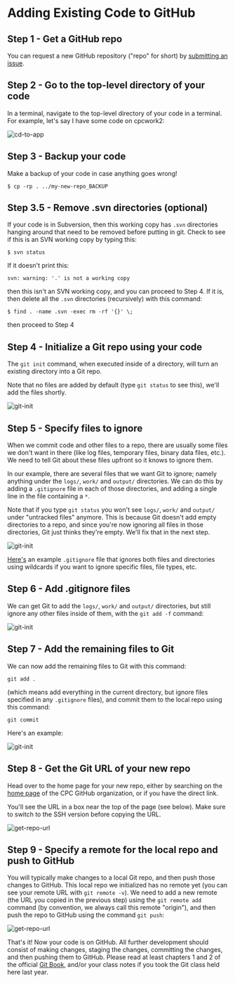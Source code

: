 Adding Existing Code to GitHub
==============================

Step 1 - Get a GitHub repo
--------------------------

You can request a new GitHub repository ("repo" for short) by [submitting an issue](https://github.com/noaa-nws-cpc/github/issues/new?template=new_repo.md&title=New+GitHub+repo&labels=new+repo&assignee=mikecharles).

Step 2 - Go to the top-level directory of your code
---------------------------------------------------

In a terminal, navigate to the top-level directory of your code in a terminal. For example, let's say
I have some code on cpcwork2:

![cd-to-app](images/terminal_cd-to-app.png)

Step 3 - Backup your code
-------------------------

Make a backup of your code in case anything goes wrong!

    $ cp -rp . ../my-new-repo_BACKUP

Step 3.5 - Remove .svn directories (optional)
---------------------------------------------

If your code is in Subversion, then this working copy has `.svn` directories hanging around that need to be removed before putting in git. Check to see if this is an SVN working copy by typing this:

    $ svn status

If it doesn't print this:

```
svn: warning: '.' is not a working copy
```

then this isn't an SVN working copy, and you can proceed to Step 4. If it is, then delete all the `.svn` directories (recursively) with this command:

    $ find . -name .svn -exec rm -rf '{}' \;

then proceed to Step 4

Step 4 - Initialize a Git repo using your code
----------------------------------------------

The `git init` command, when executed inside of a directory, will turn an existing directory into a Git repo.

Note that no files are added by default (type `git status` to see this), we'll add the files shortly.

![git-init](images/terminal_git-init.png)

Step 5 - Specify files to ignore
--------------------------------

When we commit code and other files to a repo, there are usually some files we don't want in there (like log files, temporary files, binary data files, etc.). We need to tell Git about these files upfront so it knows to ignore them.

In our example, there are several files that we want Git to ignore; namely anything under the `logs/`, `work/` and `output/` directories. We can do this by adding a `.gitignore` file in each of those directories, and adding a single line in the file containing a `*`.

Note that if you type `git status` you won't see `logs/`, `work/` and `output/` under "untracked files" anymore. This is because Git doesn't add empty directories to a repo, and since you're now ignoring all files in those directories, Git just thinks they're empty. We'll fix that in the next step.

![git-init](images/terminal_git-ignore.png)

[Here's](https://github.com/github/gitignore/blob/master/Python.gitignore) an example `.gitignore` file that ignores both files and directories using wildcards if you want to ignore specific files, file types, etc.

Step 6 - Add .gitignore files
-----------------------------

We can get Git to add the `logs/`, `work/` and `output/` directories, but still ignore any other files inside of them, with the `git add -f` command:

![git-init](images/terminal_git-add-gitignores.png)

Step 7 - Add the remaining files to Git
---------------------------------------

We can now add the remaining files to Git with this command:

    git add .

(which means add everything in the current directory, but ignore files specified in any `.gitignore` files), and commit them to the local repo using this command:

    git commit

Here's an example:

![git-init](images/terminal_git-add-remaining-and-commit.png)

Step 8 - Get the Git URL of your new repo
-----------------------------------------

Head over to the home page for your new repo, either by searching on the [home page](https://github.com/noaa-nws-cpc) of the CPC GitHub organization, or if you have the direct link.

You'll see the URL in a box near the top of the page (see below). Make sure to switch to the SSH version before copying the URL.

![get-repo-url](images/browser_get-repo-url.png)

Step 9 - Specify a remote for the local repo and push to GitHub
---------------------------------------------------------------

You will typically make changes to a local Git repo, and then push those changes to GitHub. This local repo we initialized has no remote yet (you can see your remote URL with `git remote -v`). We need to add a new remote (the URL you copied in the previous step) using the `git remote add` command (by convention, we always call this remote "origin"), and then push the repo to GitHub using the command `git push`:

![get-repo-url](images/terminal_git-add-remote-and-push.png)

That's it! Now your code is on GitHub. All further development should consist of making changes, staging the changes, committing the changes, and then pushing them to GitHub. Please read at least chapters 1 and 2 of the official [Git Book](https://git-scm.com/book/en/v2), and/or your class notes if you took the Git class held here last year.
